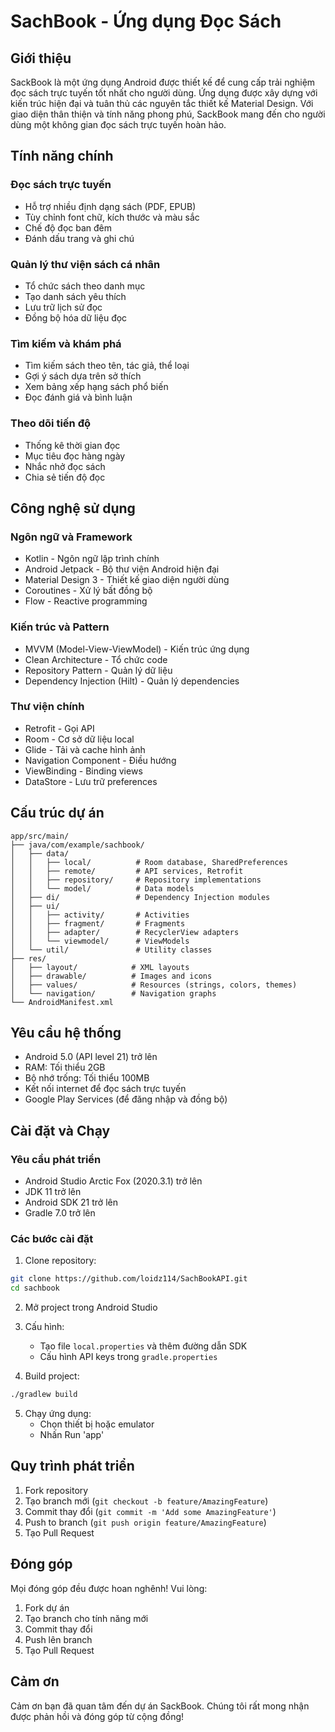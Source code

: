 # SachBook - Ứng dụng Đọc Sách

## Giới thiệu
SackBook là một ứng dụng Android được thiết kế để cung cấp trải nghiệm đọc sách trực tuyến tốt nhất cho người dùng. Ứng dụng được xây dựng với kiến trúc hiện đại và tuân thủ các nguyên tắc thiết kế Material Design. Với giao diện thân thiện và tính năng phong phú, SackBook mang đến cho người dùng một không gian đọc sách trực tuyến hoàn hảo.

## Tính năng chính

### Đọc sách trực tuyến
- Hỗ trợ nhiều định dạng sách (PDF, EPUB)
- Tùy chỉnh font chữ, kích thước và màu sắc
- Chế độ đọc ban đêm
- Đánh dấu trang và ghi chú

### Quản lý thư viện sách cá nhân
- Tổ chức sách theo danh mục
- Tạo danh sách yêu thích
- Lưu trữ lịch sử đọc
- Đồng bộ hóa dữ liệu đọc

### Tìm kiếm và khám phá
- Tìm kiếm sách theo tên, tác giả, thể loại
- Gợi ý sách dựa trên sở thích
- Xem bảng xếp hạng sách phổ biến
- Đọc đánh giá và bình luận

### Theo dõi tiến độ
- Thống kê thời gian đọc
- Mục tiêu đọc hàng ngày
- Nhắc nhở đọc sách
- Chia sẻ tiến độ đọc

## Công nghệ sử dụng

### Ngôn ngữ và Framework
- Kotlin - Ngôn ngữ lập trình chính
- Android Jetpack - Bộ thư viện Android hiện đại
- Material Design 3 - Thiết kế giao diện người dùng
- Coroutines - Xử lý bất đồng bộ
- Flow - Reactive programming

### Kiến trúc và Pattern
- MVVM (Model-View-ViewModel) - Kiến trúc ứng dụng
- Clean Architecture - Tổ chức code
- Repository Pattern - Quản lý dữ liệu
- Dependency Injection (Hilt) - Quản lý dependencies

### Thư viện chính
- Retrofit - Gọi API
- Room - Cơ sở dữ liệu local
- Glide - Tải và cache hình ảnh
- Navigation Component - Điều hướng
- ViewBinding - Binding views
- DataStore - Lưu trữ preferences

## Cấu trúc dự án
```
app/src/main/
├── java/com/example/sachbook/
│   ├── data/
│   │   ├── local/          # Room database, SharedPreferences
│   │   ├── remote/         # API services, Retrofit
│   │   ├── repository/     # Repository implementations
│   │   └── model/          # Data models
│   ├── di/                 # Dependency Injection modules
│   ├── ui/
│   │   ├── activity/       # Activities
│   │   ├── fragment/       # Fragments
│   │   ├── adapter/        # RecyclerView adapters
│   │   └── viewmodel/      # ViewModels
│   └── util/               # Utility classes
├── res/
│   ├── layout/            # XML layouts
│   ├── drawable/          # Images and icons
│   ├── values/            # Resources (strings, colors, themes)
│   └── navigation/        # Navigation graphs
└── AndroidManifest.xml
```

## Yêu cầu hệ thống
- Android 5.0 (API level 21) trở lên
- RAM: Tối thiểu 2GB
- Bộ nhớ trống: Tối thiểu 100MB
- Kết nối internet để đọc sách trực tuyến
- Google Play Services (để đăng nhập và đồng bộ)

## Cài đặt và Chạy

### Yêu cầu phát triển
- Android Studio Arctic Fox (2020.3.1) trở lên
- JDK 11 trở lên
- Android SDK 21 trở lên
- Gradle 7.0 trở lên

### Các bước cài đặt
1. Clone repository:
```bash
git clone https://github.com/loidz114/SachBookAPI.git
cd sachbook
```

2. Mở project trong Android Studio

3. Cấu hình:
   - Tạo file `local.properties` và thêm đường dẫn SDK
   - Cấu hình API keys trong `gradle.properties`

4. Build project:
```bash
./gradlew build
```

5. Chạy ứng dụng:
   - Chọn thiết bị hoặc emulator
   - Nhấn Run 'app'

## Quy trình phát triển
1. Fork repository
2. Tạo branch mới (`git checkout -b feature/AmazingFeature`)
3. Commit thay đổi (`git commit -m 'Add some AmazingFeature'`)
4. Push to branch (`git push origin feature/AmazingFeature`)
5. Tạo Pull Request

## Đóng góp
Mọi đóng góp đều được hoan nghênh! Vui lòng:
1. Fork dự án
2. Tạo branch cho tính năng mới
3. Commit thay đổi
4. Push lên branch
5. Tạo Pull Request

## Cảm ơn
Cảm ơn bạn đã quan tâm đến dự án SackBook. Chúng tôi rất mong nhận được phản hồi và đóng góp từ cộng đồng! 
